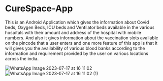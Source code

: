 # CureSpace-App
This is an Android Application which gives the information about Covid beds, Oxygen Beds, ICU beds and Ventilator beds available in the various hospitals with their amount and address of the hospital with mobile numbers. And also it gives information about the vaccination slots available on the pincode that a user enters and one more feature of this app is that it will gives you the availability of various blood banks according to the information and requirement provided by the user on various locations across the india.


![WhatsApp Image 2023-07-17 at 16 11 02](https://github.com/berohanprabhakar/CureSpace-App/assets/77007361/749f1c63-a58a-41c0-a90a-6f92489aaf4a)
![WhatsApp Image 2023-07-17 at 16 11 02 (1)](https://github.com/berohanprabhakar/CureSpace-App/assets/77007361/d255fac8-0b76-44c6-9e2d-e11b5e8f159d)
